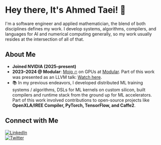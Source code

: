 # Hey there, It's Ahmed Taei! 👋  

I'm a software engineer and applied mathematician, the blend of both disciplines defines my work. I develop systems, algorithms, compilers, and languages for AI and numerical computing generally, so my work usually resides at the intersection of all of that.  

## About Me  
- **Joined NVIDIA (2025–present)**  
- **2023–2024 @ Modular**: [Mojo 🔥](https://www.modular.com/max/mojo) on GPUs at [Modular](https://www.modular.com/). Part of this work was presented as an LLVM talk: [Watch here](https://www.youtube.com/watch?v=sOZWhPVvRdw).  
- 📚 In my previous endeavors, I developed distributed ML training systems / algorithms, DSLs for ML kernels on custom silicon, built compilers and runtime stack from the ground up for ML accelerators. Part of this work involved contributions to open-source projects like **OpenXLA/IREE Compiler, PyTorch, TensorFlow, and Caffe2**.  

## Connect with Me  

[![LinkedIn](https://img.shields.io/badge/LinkedIn-Connect-blue)](https://www.linkedin.com/in/astaei/)  
[![Twitter](https://img.shields.io/badge/Twitter-Follow-blue)](https://twitter.com/ASAADALDIEN)  
